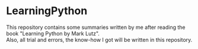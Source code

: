 # LearningPython  
This repository contains some summaries written by me after reading the book "Learning Python by Mark Lutz".  
Also, all trial and errors, the know-how I got will be written in this repository.
